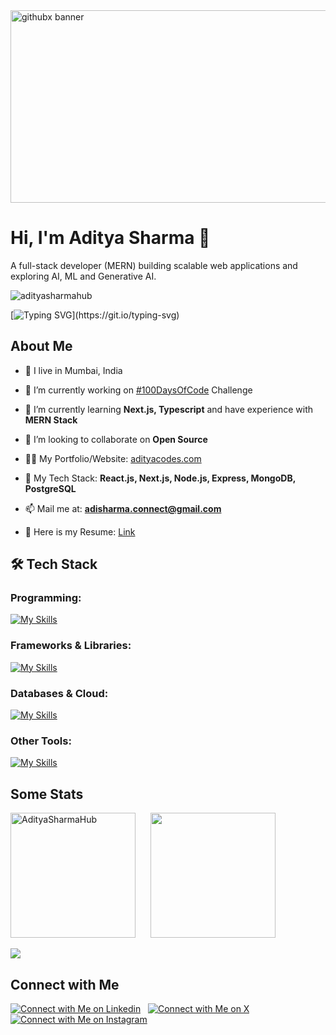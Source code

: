 
<img width="1500" height="308" alt="githubx banner" src="https://github.com/user-attachments/assets/6b55aba4-b2ed-4b88-8b67-6d7803dbf0bb" />

# Hi, I'm Aditya Sharma 👋  
A full-stack developer (MERN) building scalable web applications and exploring AI, ML and Generative AI.  

<p align="left"> 
  <img src="https://komarev.com/ghpvc/?username=adityasharmahub&label=Profile%20views&color=0e75b6&style=flat" alt="adityasharmahub" /> 
</p>

[![Typing SVG](https://readme-typing-svg.demolab.com?font=Fira+Code&weight=500&size=30&duration=4000&pause=400&width=900&center=true&lines=I+build+clean+and+smooth+experiences.;I+create+seamless+user+experiences.;I+turn+ideas+into+reality+with+code.)](https://git.io/typing-svg)

## About Me
- 📍 I live in Mumbai, India

- 🔭 I’m currently working on [#100DaysOfCode](https://github.com/AdityaSharmaHub/100DaysOfCode) Challenge

- 🌱 I’m currently learning **Next.js, Typescript** and have experience with **MERN Stack**

- 👯 I’m looking to collaborate on **Open Source**

- 👨‍💻 My Portfolio/Website: [adityacodes.com](https://adityacodes.com)

- 💬 My Tech Stack: **React.js, Next.js, Node.js, Express, MongoDB, PostgreSQL**

- 📫 Mail me at: **adisharma.connect@gmail.com**

- 📄 Here is my Resume: [Link](https://drive.google.com/file/d/1r-j3ILJKefsx0WgcE4O0l_KQHd4z0X6h/view)


## 🛠️ Tech Stack

### Programming:

[![My Skills](https://iconkit.ronitghosh.site/icons?i=cpp,javascript,typescript,python)](https://adityacodes.com)

### Frameworks & Libraries:

[![My Skills](https://iconkit.ronitghosh.site/icons?i=react,next,nodejs,express,html,css,tailwind,shadcn,vite,bootstrap,framermotion,graphql,redux)](https://adityacodes.com)

### Databases & Cloud:

[![My Skills](https://iconkit.ronitghosh.site/icons?i=mongodb,mysql,postgresql,supabase,appwrite,firebase,aws,docker,kubernetes,netlify,vercel)](https://adityacodes.com)

### Other Tools:

[![My Skills](https://iconkit.ronitghosh.site/icons?i=git,github,vscode,cursor,postman,npm,yarn,linux,windows,figma)](https://adityacodes.com)

## Some Stats

<img height=200 align="center" src="https://github-readme-streak-stats.herokuapp.com/?user=adityasharmahub&theme=github_dark_dimmed" alt="AdityaSharmaHub" />&nbsp; &nbsp; &nbsp;
<img height=200 align="center" src="https://github-readme-stats.vercel.app/api/top-langs?username=adityasharmahub&show_icons=true&locale=en&layout=compact&theme=github_dark_dimmed" /><br/><br/>
<img src="https://github-readme-stats.vercel.app/api?username=adityasharmahub&show_icons=true&locale=en&theme=github_dark_dimmed" />
  
## Connect with Me
[![Connect with Me on Linkedin](https://iconkit.ronitghosh.site/icons?i=linkedin)](https://www.linkedin.com/in/aditya-r-sharma) &nbsp;
[![Connect with Me on X](https://iconkit.ronitghosh.site/icons?i=x)](https://x.com/sharmaadityax) &nbsp;
[![Connect with Me on Instagram](https://iconkit.ronitghosh.site/icons?i=instagram)](https://www.instagram.com/_.__adityasharma_.__) &nbsp;
